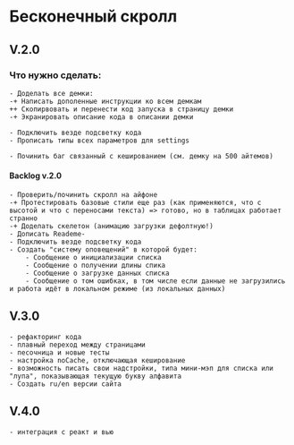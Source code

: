 # Бесконечный скролл

## V.2.0

### Что нужно сделать:
    - Доделать все демки:
    -+ Написать дополенные инструкции ко всем демкам 
    ++ Скопирвовать и перенести код запуска в страницу демки
    -+ Экранировать описание кода в описании демки

    - Подключить везде подсветку кода
    - Прописать типы всех параметров для settings

    - Починить баг связанный с кешированием (см. демку на 500 айтемов)

#### Backlog v.2.0
    - Проверить/починить скролл на айфоне
    -+ Протестировать базовые стили еще раз (как применяются, что с высотой и что с переносами текста) => готово, но в таблицах работает странно
    -+ Доделать скелетон (анимацию загрузки дефолтную!)
    - Дописать Reademe-
    - Подключить везде подсветку кода
    - Создать "систему оповещений" в которой будет:
        - Сообщение о инициализации списка
        - Сообщение о получении длины спика 
        - Сообщение о загрузке данных списка
        - Сообщение о том ошибках, в том числе если данные не загрузились и работа идёт в локальном режиме (из локальных данных)

## V.3.0
    - рефакторинг кода
    - плавный переход между страницами
    - песочница и новые тесты
    - настройка noCache, отключающая кеширование
    - возможность писать свои надстройки, типа мини-мэп для списка или "лупа", показывающая текущую букву алфавита
    - Создать ru/en версии сайта


## V.4.0
    - интеграция с реакт и вью
